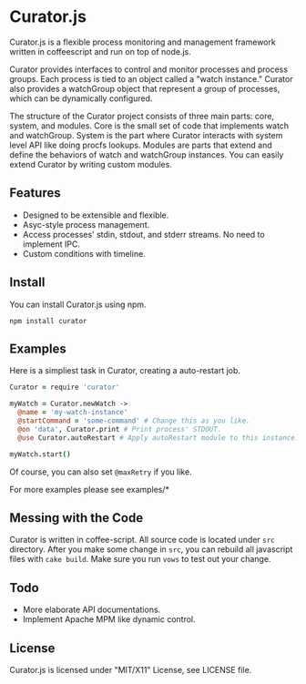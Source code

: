 Curator.js
==========

Curator.js is a flexible process monitoring and management framework written in
coffeescript and run on top of node.js.

Curator provides interfaces to control and monitor processes and process groups.
Each process is tied to an object called a "watch instance." Curator also
provides a watchGroup object that represent a group of processes, which can be
dynamically configured.

The structure of the Curator project consists of three main parts: core, system,
and modules. Core is the small set of code that implements watch and watchGroup.
System is the part where Curator interacts with system level API like doing
procfs lookups. Modules are parts that extend and define the behaviors of watch
and watchGroup instances. You can easily extend Curator by writing custom
modules.

Features
--------

* Designed to be extensible and flexible.
* Asyc-style process management.
* Access processes' stdin, stdout, and stderr streams. No need to implement IPC.
* Custom conditions with timeline.

Install
-------

You can install Curator.js using npm.

    npm install curator

Examples
--------

Here is a simpliest task in Curator, creating a auto-restart job.

```coffeescript
Curator = require 'curator'

myWatch = Curator.newWatch ->
  @name = 'my-watch-instance'
  @startCommand = 'some-command' # Change this as you like.
  @on 'data', Curator.print # Print process' STDOUT.
  @use Curator.autoRestart # Apply autoRestart module to this instance.

myWatch.start()
```

Of course, you can also set `@maxRetry` if you like.

For more examples please see examples/*

Messing with the Code
---------------------
Curator is written in coffee-script. All source code is located under `src`
directory. After you make some change in `src`, you can rebuild all javascript
files with `cake build`. Make sure you run `vows` to test out your change.

Todo
----

* More elaborate API documentations.
* Implement Apache MPM like dynamic control.

License
-------
Curator.js is licensed under "MIT/X11" License, see LICENSE file.
